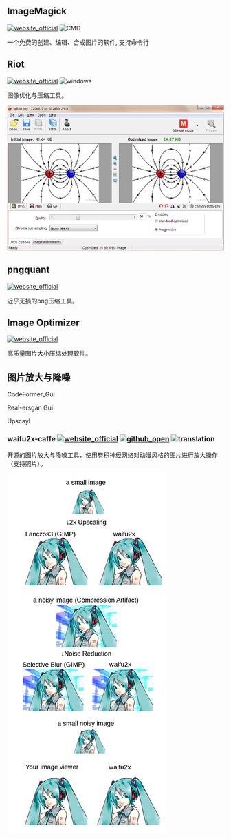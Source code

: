 ## ImageMagick
[![website_official](https://gitbook07.oss-cn-hangzhou.aliyuncs.com/website_official.svg)](https://www.imagemagick.org/script/index.php) ![CMD](https://gitbook07.oss-cn-hangzhou.aliyuncs.com/CMD.svg)

一个免费的创建、编辑、合成图片的软件, 支持命令行

## Riot
[![website_official](https://gitbook07.oss-cn-hangzhou.aliyuncs.com/website_official.svg)](http://luci.criosweb.ro/riot/)  ![windows](https://gitbook07.oss-cn-hangzhou.aliyuncs.com/windows.svg)

图像优化与压缩工具。

![Riot](../../.gitbook/assets/z-dev-img-riot.png)

## pngquant
[![website_official](https://gitbook07.oss-cn-hangzhou.aliyuncs.com/website_official.svg)](https://pngquant.org/)

近乎无损的png压缩工具。

## Image Optimizer
[![website_official](https://gitbook07.oss-cn-hangzhou.aliyuncs.com/website_official.svg)](http://www.imageoptimizer.net/download.aspx)

高质量图片大小压缩处理软件。

## 图片放大与降噪

CodeFormer_Gui

Real-ersgan Gui

Upscayl

### waifu2x-caffe [![website_official](https://gitbook07.oss-cn-hangzhou.aliyuncs.com/website_official.svg)](http://waifu2x.udp.jp/) [![github_open](https://gitbook07.oss-cn-hangzhou.aliyuncs.com/github_open.svg)](https://github.com/lltcggie/waifu2x-caffe) ![translation](https://gitbook07.oss-cn-hangzhou.aliyuncs.com/translation.svg)

开源的图片放大与降噪工具，使用卷积神经网络对动漫风格的图片进行放大操作（支持照片）。

![waifu2x-caffe](../../.gitbook/assets/z-dev-img-m-waifu2x.png)











